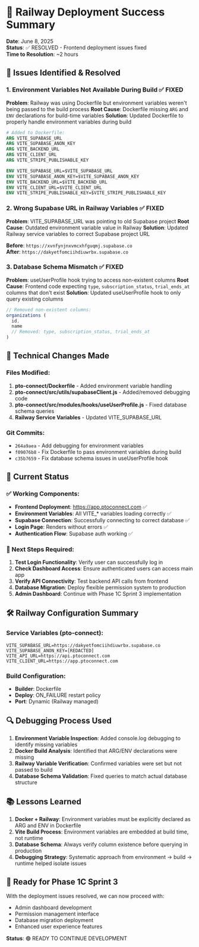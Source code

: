 # 🎉 Railway Deployment Success Summary

**Date**: June 8, 2025  
**Status**: ✅ RESOLVED - Frontend deployment issues fixed  
**Time to Resolution**: ~2 hours

## 🚨 Issues Identified & Resolved

### 1. Environment Variables Not Available During Build ✅ FIXED
**Problem**: Railway was using Dockerfile but environment variables weren't being passed to the build process
**Root Cause**: Dockerfile missing `ARG` and `ENV` declarations for build-time variables
**Solution**: Updated Dockerfile to properly handle environment variables during build

```dockerfile
# Added to Dockerfile:
ARG VITE_SUPABASE_URL
ARG VITE_SUPABASE_ANON_KEY
ARG VITE_BACKEND_URL
ARG VITE_CLIENT_URL
ARG VITE_STRIPE_PUBLISHABLE_KEY

ENV VITE_SUPABASE_URL=$VITE_SUPABASE_URL
ENV VITE_SUPABASE_ANON_KEY=$VITE_SUPABASE_ANON_KEY
ENV VITE_BACKEND_URL=$VITE_BACKEND_URL
ENV VITE_CLIENT_URL=$VITE_CLIENT_URL
ENV VITE_STRIPE_PUBLISHABLE_KEY=$VITE_STRIPE_PUBLISHABLE_KEY
```

### 2. Wrong Supabase URL in Railway Variables ✅ FIXED
**Problem**: VITE_SUPABASE_URL was pointing to old Supabase project
**Root Cause**: Outdated environment variable value in Railway
**Solution**: Updated Railway service variables to correct Supabase project URL

**Before**: `https://xvnfynjnxvmcxhfguqmj.supabase.co`  
**After**: `https://dakyetfomciihdiuwrbx.supabase.co`

### 3. Database Schema Mismatch ✅ FIXED
**Problem**: useUserProfile hook trying to access non-existent columns
**Root Cause**: Frontend code expecting `type`, `subscription_status`, `trial_ends_at` columns that don't exist
**Solution**: Updated useUserProfile hook to only query existing columns

```javascript
// Removed non-existent columns:
organizations (
  id,
  name
  // Removed: type, subscription_status, trial_ends_at
)
```

## 🔧 Technical Changes Made

### Files Modified:
1. **pto-connect/Dockerfile** - Added environment variable handling
2. **pto-connect/src/utils/supabaseClient.js** - Added/removed debugging code
3. **pto-connect/src/modules/hooks/useUserProfile.js** - Fixed database schema queries
4. **Railway Service Variables** - Updated VITE_SUPABASE_URL

### Git Commits:
- `264a9aea` - Add debugging for environment variables
- `f09076b8` - Fix Dockerfile to pass environment variables during build
- `c35b7659` - Fix database schema issues in useUserProfile hook

## 🎯 Current Status

### ✅ Working Components:
- **Frontend Deployment**: https://app.ptoconnect.com ✅
- **Environment Variables**: All VITE_* variables loading correctly ✅
- **Supabase Connection**: Successfully connecting to correct database ✅
- **Login Page**: Renders without errors ✅
- **Authentication Flow**: Supabase auth working ✅

### 🔄 Next Steps Required:
1. **Test Login Functionality**: Verify user can successfully log in
2. **Check Dashboard Access**: Ensure authenticated users can access main app
3. **Verify API Connectivity**: Test backend API calls from frontend
4. **Database Migration**: Deploy flexible permission system to production
5. **Admin Dashboard**: Continue with Phase 1C Sprint 3 implementation

## 🛠️ Railway Configuration Summary

### Service Variables (pto-connect):
```
VITE_SUPABASE_URL=https://dakyetfomciihdiuwrbx.supabase.co
VITE_SUPABASE_ANON_KEY=[REDACTED]
VITE_API_URL=https://api.ptoconnect.com
VITE_CLIENT_URL=https://app.ptoconnect.com
```

### Build Configuration:
- **Builder**: Dockerfile
- **Deploy**: ON_FAILURE restart policy
- **Port**: Dynamic (Railway managed)

## 🔍 Debugging Process Used

1. **Environment Variable Inspection**: Added console.log debugging to identify missing variables
2. **Docker Build Analysis**: Identified that ARG/ENV declarations were missing
3. **Railway Variable Verification**: Confirmed variables were set but not passed to build
4. **Database Schema Validation**: Fixed queries to match actual database structure

## 📚 Lessons Learned

1. **Docker + Railway**: Environment variables must be explicitly declared as ARG and ENV in Dockerfile
2. **Vite Build Process**: Environment variables are embedded at build time, not runtime
3. **Database Schema**: Always verify column existence before querying in production
4. **Debugging Strategy**: Systematic approach from environment → build → runtime helped isolate issues

## 🚀 Ready for Phase 1C Sprint 3

With the deployment issues resolved, we can now proceed with:
- Admin dashboard development
- Permission management interface
- Database migration deployment
- Enhanced user experience features

**Status**: 🟢 READY TO CONTINUE DEVELOPMENT
